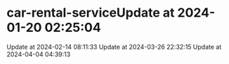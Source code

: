 # car-rental-serviceUpdate at 2024-01-20 02:25:04
Update at 2024-02-14 08:11:33
Update at 2024-03-26 22:32:15
Update at 2024-04-04 04:39:13
